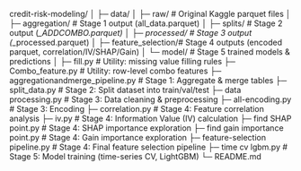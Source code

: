 credit-risk-modeling/
│
├─ data/
│   ├─ raw/              # Original Kaggle parquet files
│   ├─ aggregation/      # Stage 1 output (all_data.parquet)
│   ├─ splits/           # Stage 2 output (*_ADDCOMBO.parquet)
│   ├─ processed/        # Stage 3 output (*_processed.parquet)
│   ├─ feature_selection/# Stage 4 outputs (encoded parquet, correlation/IV/SHAP/Gain)
│   └─ model/            # Stage 5 trained models & predictions
│
├─ fill.py                         # Utility: missing value filling rules
├─ Combo_feature.py                # Utility: row-level combo features
├─ aggregationandmerge_pipeline.py # Stage 1: Aggregate & merge tables
├─ split_data.py                   # Stage 2: Split dataset into train/val/test
├─ data processing.py              # Stage 3: Data cleaning & preprocessing
├─ all-encoding.py                 # Stage 3: Encoding
├─ correlation.py                  # Stage 4: Feature correlation analysis
├─ iv.py                           # Stage 4: Information Value (IV) calculation
├─ find SHAP point.py              # Stage 4: SHAP importance exploration
├─ find gain importance point.py   # Stage 4: Gain importance exploration
├─ feature-selection pipeline.py   # Stage 4: Final feature selection pipeline
├─ time cv lgbm.py                 # Stage 5: Model training (time-series CV, LightGBM)
└─ README.md

